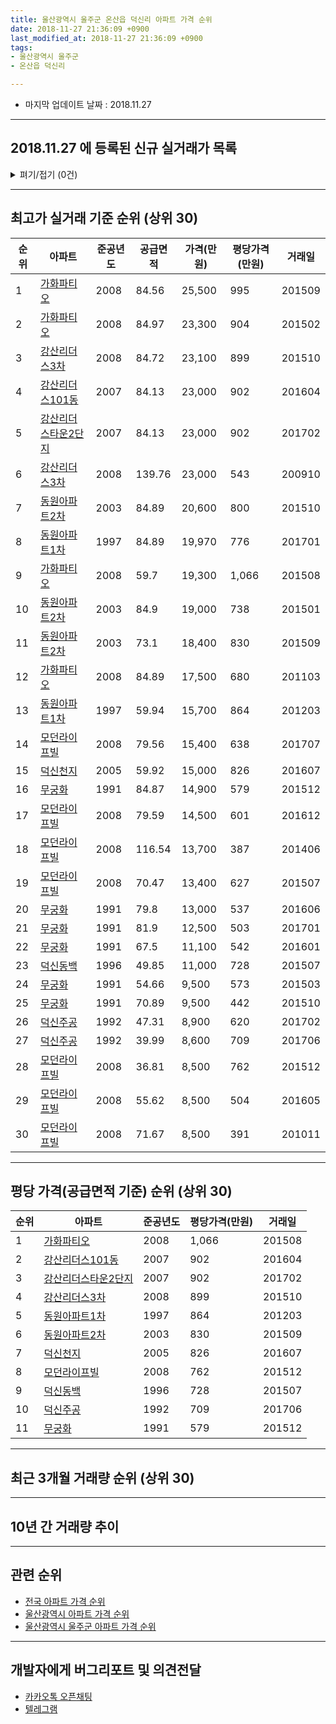 ```yaml
---
title: 울산광역시 울주군 온산읍 덕신리 아파트 가격 순위
date: 2018-11-27 21:36:09 +0900
last_modified_at: 2018-11-27 21:36:09 +0900
tags:
- 울산광역시 울주군
- 온산읍 덕신리

---
```


* 마지막 업데이트 날짜 : 2018.11.27

---

## 2018.11.27 에 등록된 신규 실거래가 목록

<details>
<summary>펴기/접기 (0건)</summary>
<div markdown="1">

|아파트|준공년도|공급면적|가격(만원)|평당가격(만원)|거래일|
|---|---|---|---|---|---|
|없음||||||


</div>
</details>

---

## 최고가 실거래 기준 순위 (상위 30)


|순위|아파트|준공년도|공급면적|가격(만원)|평당가격(만원)|거래일|
|---|---|---|---|---|---|---|
|1|[가화파티오](https://search.naver.com/search.naver?query=%EC%9A%B8%EC%82%B0%EA%B4%91%EC%97%AD%EC%8B%9C+%EC%9A%B8%EC%A3%BC%EA%B5%B0+%EC%98%A8%EC%82%B0%EC%9D%8D+%EB%8D%95%EC%8B%A0%EB%A6%AC+%EA%B0%80%ED%99%94%ED%8C%8C%ED%8B%B0%EC%98%A4)|2008|84.56|25,500|995|201509|
|2|[가화파티오](https://search.naver.com/search.naver?query=%EC%9A%B8%EC%82%B0%EA%B4%91%EC%97%AD%EC%8B%9C+%EC%9A%B8%EC%A3%BC%EA%B5%B0+%EC%98%A8%EC%82%B0%EC%9D%8D+%EB%8D%95%EC%8B%A0%EB%A6%AC+%EA%B0%80%ED%99%94%ED%8C%8C%ED%8B%B0%EC%98%A4)|2008|84.97|23,300|904|201502|
|3|[강산리더스3차](https://search.naver.com/search.naver?query=%EC%9A%B8%EC%82%B0%EA%B4%91%EC%97%AD%EC%8B%9C+%EC%9A%B8%EC%A3%BC%EA%B5%B0+%EC%98%A8%EC%82%B0%EC%9D%8D+%EB%8D%95%EC%8B%A0%EB%A6%AC+%EA%B0%95%EC%82%B0%EB%A6%AC%EB%8D%94%EC%8A%A43%EC%B0%A8)|2008|84.72|23,100|899|201510|
|4|[강산리더스101동](https://search.naver.com/search.naver?query=%EC%9A%B8%EC%82%B0%EA%B4%91%EC%97%AD%EC%8B%9C+%EC%9A%B8%EC%A3%BC%EA%B5%B0+%EC%98%A8%EC%82%B0%EC%9D%8D+%EB%8D%95%EC%8B%A0%EB%A6%AC+%EA%B0%95%EC%82%B0%EB%A6%AC%EB%8D%94%EC%8A%A4101%EB%8F%99)|2007|84.13|23,000|902|201604|
|5|[강산리더스타운2단지](https://search.naver.com/search.naver?query=%EC%9A%B8%EC%82%B0%EA%B4%91%EC%97%AD%EC%8B%9C+%EC%9A%B8%EC%A3%BC%EA%B5%B0+%EC%98%A8%EC%82%B0%EC%9D%8D+%EB%8D%95%EC%8B%A0%EB%A6%AC+%EA%B0%95%EC%82%B0%EB%A6%AC%EB%8D%94%EC%8A%A4%ED%83%80%EC%9A%B42%EB%8B%A8%EC%A7%80)|2007|84.13|23,000|902|201702|
|6|[강산리더스3차](https://search.naver.com/search.naver?query=%EC%9A%B8%EC%82%B0%EA%B4%91%EC%97%AD%EC%8B%9C+%EC%9A%B8%EC%A3%BC%EA%B5%B0+%EC%98%A8%EC%82%B0%EC%9D%8D+%EB%8D%95%EC%8B%A0%EB%A6%AC+%EA%B0%95%EC%82%B0%EB%A6%AC%EB%8D%94%EC%8A%A43%EC%B0%A8)|2008|139.76|23,000|543|200910|
|7|[동원아파트2차](https://search.naver.com/search.naver?query=%EC%9A%B8%EC%82%B0%EA%B4%91%EC%97%AD%EC%8B%9C+%EC%9A%B8%EC%A3%BC%EA%B5%B0+%EC%98%A8%EC%82%B0%EC%9D%8D+%EB%8D%95%EC%8B%A0%EB%A6%AC+%EB%8F%99%EC%9B%90%EC%95%84%ED%8C%8C%ED%8A%B82%EC%B0%A8)|2003|84.89|20,600|800|201510|
|8|[동원아파트1차](https://search.naver.com/search.naver?query=%EC%9A%B8%EC%82%B0%EA%B4%91%EC%97%AD%EC%8B%9C+%EC%9A%B8%EC%A3%BC%EA%B5%B0+%EC%98%A8%EC%82%B0%EC%9D%8D+%EB%8D%95%EC%8B%A0%EB%A6%AC+%EB%8F%99%EC%9B%90%EC%95%84%ED%8C%8C%ED%8A%B81%EC%B0%A8)|1997|84.89|19,970|776|201701|
|9|[가화파티오](https://search.naver.com/search.naver?query=%EC%9A%B8%EC%82%B0%EA%B4%91%EC%97%AD%EC%8B%9C+%EC%9A%B8%EC%A3%BC%EA%B5%B0+%EC%98%A8%EC%82%B0%EC%9D%8D+%EB%8D%95%EC%8B%A0%EB%A6%AC+%EA%B0%80%ED%99%94%ED%8C%8C%ED%8B%B0%EC%98%A4)|2008|59.7|19,300|1,066|201508|
|10|[동원아파트2차](https://search.naver.com/search.naver?query=%EC%9A%B8%EC%82%B0%EA%B4%91%EC%97%AD%EC%8B%9C+%EC%9A%B8%EC%A3%BC%EA%B5%B0+%EC%98%A8%EC%82%B0%EC%9D%8D+%EB%8D%95%EC%8B%A0%EB%A6%AC+%EB%8F%99%EC%9B%90%EC%95%84%ED%8C%8C%ED%8A%B82%EC%B0%A8)|2003|84.9|19,000|738|201501|
|11|[동원아파트2차](https://search.naver.com/search.naver?query=%EC%9A%B8%EC%82%B0%EA%B4%91%EC%97%AD%EC%8B%9C+%EC%9A%B8%EC%A3%BC%EA%B5%B0+%EC%98%A8%EC%82%B0%EC%9D%8D+%EB%8D%95%EC%8B%A0%EB%A6%AC+%EB%8F%99%EC%9B%90%EC%95%84%ED%8C%8C%ED%8A%B82%EC%B0%A8)|2003|73.1|18,400|830|201509|
|12|[가화파티오](https://search.naver.com/search.naver?query=%EC%9A%B8%EC%82%B0%EA%B4%91%EC%97%AD%EC%8B%9C+%EC%9A%B8%EC%A3%BC%EA%B5%B0+%EC%98%A8%EC%82%B0%EC%9D%8D+%EB%8D%95%EC%8B%A0%EB%A6%AC+%EA%B0%80%ED%99%94%ED%8C%8C%ED%8B%B0%EC%98%A4)|2008|84.89|17,500|680|201103|
|13|[동원아파트1차](https://search.naver.com/search.naver?query=%EC%9A%B8%EC%82%B0%EA%B4%91%EC%97%AD%EC%8B%9C+%EC%9A%B8%EC%A3%BC%EA%B5%B0+%EC%98%A8%EC%82%B0%EC%9D%8D+%EB%8D%95%EC%8B%A0%EB%A6%AC+%EB%8F%99%EC%9B%90%EC%95%84%ED%8C%8C%ED%8A%B81%EC%B0%A8)|1997|59.94|15,700|864|201203|
|14|[모던라이프빌](https://search.naver.com/search.naver?query=%EC%9A%B8%EC%82%B0%EA%B4%91%EC%97%AD%EC%8B%9C+%EC%9A%B8%EC%A3%BC%EA%B5%B0+%EC%98%A8%EC%82%B0%EC%9D%8D+%EB%8D%95%EC%8B%A0%EB%A6%AC+%EB%AA%A8%EB%8D%98%EB%9D%BC%EC%9D%B4%ED%94%84%EB%B9%8C)|2008|79.56|15,400|638|201707|
|15|[덕신천지](https://search.naver.com/search.naver?query=%EC%9A%B8%EC%82%B0%EA%B4%91%EC%97%AD%EC%8B%9C+%EC%9A%B8%EC%A3%BC%EA%B5%B0+%EC%98%A8%EC%82%B0%EC%9D%8D+%EB%8D%95%EC%8B%A0%EB%A6%AC+%EB%8D%95%EC%8B%A0%EC%B2%9C%EC%A7%80)|2005|59.92|15,000|826|201607|
|16|[무궁화](https://search.naver.com/search.naver?query=%EC%9A%B8%EC%82%B0%EA%B4%91%EC%97%AD%EC%8B%9C+%EC%9A%B8%EC%A3%BC%EA%B5%B0+%EC%98%A8%EC%82%B0%EC%9D%8D+%EB%8D%95%EC%8B%A0%EB%A6%AC+%EB%AC%B4%EA%B6%81%ED%99%94)|1991|84.87|14,900|579|201512|
|17|[모던라이프빌](https://search.naver.com/search.naver?query=%EC%9A%B8%EC%82%B0%EA%B4%91%EC%97%AD%EC%8B%9C+%EC%9A%B8%EC%A3%BC%EA%B5%B0+%EC%98%A8%EC%82%B0%EC%9D%8D+%EB%8D%95%EC%8B%A0%EB%A6%AC+%EB%AA%A8%EB%8D%98%EB%9D%BC%EC%9D%B4%ED%94%84%EB%B9%8C)|2008|79.59|14,500|601|201612|
|18|[모던라이프빌](https://search.naver.com/search.naver?query=%EC%9A%B8%EC%82%B0%EA%B4%91%EC%97%AD%EC%8B%9C+%EC%9A%B8%EC%A3%BC%EA%B5%B0+%EC%98%A8%EC%82%B0%EC%9D%8D+%EB%8D%95%EC%8B%A0%EB%A6%AC+%EB%AA%A8%EB%8D%98%EB%9D%BC%EC%9D%B4%ED%94%84%EB%B9%8C)|2008|116.54|13,700|387|201406|
|19|[모던라이프빌](https://search.naver.com/search.naver?query=%EC%9A%B8%EC%82%B0%EA%B4%91%EC%97%AD%EC%8B%9C+%EC%9A%B8%EC%A3%BC%EA%B5%B0+%EC%98%A8%EC%82%B0%EC%9D%8D+%EB%8D%95%EC%8B%A0%EB%A6%AC+%EB%AA%A8%EB%8D%98%EB%9D%BC%EC%9D%B4%ED%94%84%EB%B9%8C)|2008|70.47|13,400|627|201507|
|20|[무궁화](https://search.naver.com/search.naver?query=%EC%9A%B8%EC%82%B0%EA%B4%91%EC%97%AD%EC%8B%9C+%EC%9A%B8%EC%A3%BC%EA%B5%B0+%EC%98%A8%EC%82%B0%EC%9D%8D+%EB%8D%95%EC%8B%A0%EB%A6%AC+%EB%AC%B4%EA%B6%81%ED%99%94)|1991|79.8|13,000|537|201606|
|21|[무궁화](https://search.naver.com/search.naver?query=%EC%9A%B8%EC%82%B0%EA%B4%91%EC%97%AD%EC%8B%9C+%EC%9A%B8%EC%A3%BC%EA%B5%B0+%EC%98%A8%EC%82%B0%EC%9D%8D+%EB%8D%95%EC%8B%A0%EB%A6%AC+%EB%AC%B4%EA%B6%81%ED%99%94)|1991|81.9|12,500|503|201701|
|22|[무궁화](https://search.naver.com/search.naver?query=%EC%9A%B8%EC%82%B0%EA%B4%91%EC%97%AD%EC%8B%9C+%EC%9A%B8%EC%A3%BC%EA%B5%B0+%EC%98%A8%EC%82%B0%EC%9D%8D+%EB%8D%95%EC%8B%A0%EB%A6%AC+%EB%AC%B4%EA%B6%81%ED%99%94)|1991|67.5|11,100|542|201601|
|23|[덕신동백](https://search.naver.com/search.naver?query=%EC%9A%B8%EC%82%B0%EA%B4%91%EC%97%AD%EC%8B%9C+%EC%9A%B8%EC%A3%BC%EA%B5%B0+%EC%98%A8%EC%82%B0%EC%9D%8D+%EB%8D%95%EC%8B%A0%EB%A6%AC+%EB%8D%95%EC%8B%A0%EB%8F%99%EB%B0%B1)|1996|49.85|11,000|728|201507|
|24|[무궁화](https://search.naver.com/search.naver?query=%EC%9A%B8%EC%82%B0%EA%B4%91%EC%97%AD%EC%8B%9C+%EC%9A%B8%EC%A3%BC%EA%B5%B0+%EC%98%A8%EC%82%B0%EC%9D%8D+%EB%8D%95%EC%8B%A0%EB%A6%AC+%EB%AC%B4%EA%B6%81%ED%99%94)|1991|54.66|9,500|573|201503|
|25|[무궁화](https://search.naver.com/search.naver?query=%EC%9A%B8%EC%82%B0%EA%B4%91%EC%97%AD%EC%8B%9C+%EC%9A%B8%EC%A3%BC%EA%B5%B0+%EC%98%A8%EC%82%B0%EC%9D%8D+%EB%8D%95%EC%8B%A0%EB%A6%AC+%EB%AC%B4%EA%B6%81%ED%99%94)|1991|70.89|9,500|442|201510|
|26|[덕신주공](https://search.naver.com/search.naver?query=%EC%9A%B8%EC%82%B0%EA%B4%91%EC%97%AD%EC%8B%9C+%EC%9A%B8%EC%A3%BC%EA%B5%B0+%EC%98%A8%EC%82%B0%EC%9D%8D+%EB%8D%95%EC%8B%A0%EB%A6%AC+%EB%8D%95%EC%8B%A0%EC%A3%BC%EA%B3%B5)|1992|47.31|8,900|620|201702|
|27|[덕신주공](https://search.naver.com/search.naver?query=%EC%9A%B8%EC%82%B0%EA%B4%91%EC%97%AD%EC%8B%9C+%EC%9A%B8%EC%A3%BC%EA%B5%B0+%EC%98%A8%EC%82%B0%EC%9D%8D+%EB%8D%95%EC%8B%A0%EB%A6%AC+%EB%8D%95%EC%8B%A0%EC%A3%BC%EA%B3%B5)|1992|39.99|8,600|709|201706|
|28|[모던라이프빌](https://search.naver.com/search.naver?query=%EC%9A%B8%EC%82%B0%EA%B4%91%EC%97%AD%EC%8B%9C+%EC%9A%B8%EC%A3%BC%EA%B5%B0+%EC%98%A8%EC%82%B0%EC%9D%8D+%EB%8D%95%EC%8B%A0%EB%A6%AC+%EB%AA%A8%EB%8D%98%EB%9D%BC%EC%9D%B4%ED%94%84%EB%B9%8C)|2008|36.81|8,500|762|201512|
|29|[모던라이프빌](https://search.naver.com/search.naver?query=%EC%9A%B8%EC%82%B0%EA%B4%91%EC%97%AD%EC%8B%9C+%EC%9A%B8%EC%A3%BC%EA%B5%B0+%EC%98%A8%EC%82%B0%EC%9D%8D+%EB%8D%95%EC%8B%A0%EB%A6%AC+%EB%AA%A8%EB%8D%98%EB%9D%BC%EC%9D%B4%ED%94%84%EB%B9%8C)|2008|55.62|8,500|504|201605|
|30|[모던라이프빌](https://search.naver.com/search.naver?query=%EC%9A%B8%EC%82%B0%EA%B4%91%EC%97%AD%EC%8B%9C+%EC%9A%B8%EC%A3%BC%EA%B5%B0+%EC%98%A8%EC%82%B0%EC%9D%8D+%EB%8D%95%EC%8B%A0%EB%A6%AC+%EB%AA%A8%EB%8D%98%EB%9D%BC%EC%9D%B4%ED%94%84%EB%B9%8C)|2008|71.67|8,500|391|201011|


---

## 평당 가격(공급면적 기준) 순위 (상위 30)


|순위|아파트|준공년도|평당가격(만원)|거래일|
|---|---|---|---|---|
|1|[가화파티오](https://search.naver.com/search.naver?query=%EC%9A%B8%EC%82%B0%EA%B4%91%EC%97%AD%EC%8B%9C+%EC%9A%B8%EC%A3%BC%EA%B5%B0+%EC%98%A8%EC%82%B0%EC%9D%8D+%EB%8D%95%EC%8B%A0%EB%A6%AC+%EA%B0%80%ED%99%94%ED%8C%8C%ED%8B%B0%EC%98%A4)|2008|1,066|201508|
|2|[강산리더스101동](https://search.naver.com/search.naver?query=%EC%9A%B8%EC%82%B0%EA%B4%91%EC%97%AD%EC%8B%9C+%EC%9A%B8%EC%A3%BC%EA%B5%B0+%EC%98%A8%EC%82%B0%EC%9D%8D+%EB%8D%95%EC%8B%A0%EB%A6%AC+%EA%B0%95%EC%82%B0%EB%A6%AC%EB%8D%94%EC%8A%A4101%EB%8F%99)|2007|902|201604|
|3|[강산리더스타운2단지](https://search.naver.com/search.naver?query=%EC%9A%B8%EC%82%B0%EA%B4%91%EC%97%AD%EC%8B%9C+%EC%9A%B8%EC%A3%BC%EA%B5%B0+%EC%98%A8%EC%82%B0%EC%9D%8D+%EB%8D%95%EC%8B%A0%EB%A6%AC+%EA%B0%95%EC%82%B0%EB%A6%AC%EB%8D%94%EC%8A%A4%ED%83%80%EC%9A%B42%EB%8B%A8%EC%A7%80)|2007|902|201702|
|4|[강산리더스3차](https://search.naver.com/search.naver?query=%EC%9A%B8%EC%82%B0%EA%B4%91%EC%97%AD%EC%8B%9C+%EC%9A%B8%EC%A3%BC%EA%B5%B0+%EC%98%A8%EC%82%B0%EC%9D%8D+%EB%8D%95%EC%8B%A0%EB%A6%AC+%EA%B0%95%EC%82%B0%EB%A6%AC%EB%8D%94%EC%8A%A43%EC%B0%A8)|2008|899|201510|
|5|[동원아파트1차](https://search.naver.com/search.naver?query=%EC%9A%B8%EC%82%B0%EA%B4%91%EC%97%AD%EC%8B%9C+%EC%9A%B8%EC%A3%BC%EA%B5%B0+%EC%98%A8%EC%82%B0%EC%9D%8D+%EB%8D%95%EC%8B%A0%EB%A6%AC+%EB%8F%99%EC%9B%90%EC%95%84%ED%8C%8C%ED%8A%B81%EC%B0%A8)|1997|864|201203|
|6|[동원아파트2차](https://search.naver.com/search.naver?query=%EC%9A%B8%EC%82%B0%EA%B4%91%EC%97%AD%EC%8B%9C+%EC%9A%B8%EC%A3%BC%EA%B5%B0+%EC%98%A8%EC%82%B0%EC%9D%8D+%EB%8D%95%EC%8B%A0%EB%A6%AC+%EB%8F%99%EC%9B%90%EC%95%84%ED%8C%8C%ED%8A%B82%EC%B0%A8)|2003|830|201509|
|7|[덕신천지](https://search.naver.com/search.naver?query=%EC%9A%B8%EC%82%B0%EA%B4%91%EC%97%AD%EC%8B%9C+%EC%9A%B8%EC%A3%BC%EA%B5%B0+%EC%98%A8%EC%82%B0%EC%9D%8D+%EB%8D%95%EC%8B%A0%EB%A6%AC+%EB%8D%95%EC%8B%A0%EC%B2%9C%EC%A7%80)|2005|826|201607|
|8|[모던라이프빌](https://search.naver.com/search.naver?query=%EC%9A%B8%EC%82%B0%EA%B4%91%EC%97%AD%EC%8B%9C+%EC%9A%B8%EC%A3%BC%EA%B5%B0+%EC%98%A8%EC%82%B0%EC%9D%8D+%EB%8D%95%EC%8B%A0%EB%A6%AC+%EB%AA%A8%EB%8D%98%EB%9D%BC%EC%9D%B4%ED%94%84%EB%B9%8C)|2008|762|201512|
|9|[덕신동백](https://search.naver.com/search.naver?query=%EC%9A%B8%EC%82%B0%EA%B4%91%EC%97%AD%EC%8B%9C+%EC%9A%B8%EC%A3%BC%EA%B5%B0+%EC%98%A8%EC%82%B0%EC%9D%8D+%EB%8D%95%EC%8B%A0%EB%A6%AC+%EB%8D%95%EC%8B%A0%EB%8F%99%EB%B0%B1)|1996|728|201507|
|10|[덕신주공](https://search.naver.com/search.naver?query=%EC%9A%B8%EC%82%B0%EA%B4%91%EC%97%AD%EC%8B%9C+%EC%9A%B8%EC%A3%BC%EA%B5%B0+%EC%98%A8%EC%82%B0%EC%9D%8D+%EB%8D%95%EC%8B%A0%EB%A6%AC+%EB%8D%95%EC%8B%A0%EC%A3%BC%EA%B3%B5)|1992|709|201706|
|11|[무궁화](https://search.naver.com/search.naver?query=%EC%9A%B8%EC%82%B0%EA%B4%91%EC%97%AD%EC%8B%9C+%EC%9A%B8%EC%A3%BC%EA%B5%B0+%EC%98%A8%EC%82%B0%EC%9D%8D+%EB%8D%95%EC%8B%A0%EB%A6%AC+%EB%AC%B4%EA%B6%81%ED%99%94)|1991|579|201512|


---

## 최근 3개월 거래량 순위 (상위 30)


<div style="width:100%;">
    <canvas id="deal_count_ranking" height="78"></canvas>
</div>


<script>
new Chart(document.getElementById("deal_count_ranking"), {
    type: 'horizontalBar',
    data: {
        labels: ['덕신동백', '무궁화', '동원아파트1차', '덕신천지', '덕신주공', '동원아파트2차'],
        datasets: [{
            label: '실거래 수',
            data: [9, 3, 3, 3, 2, 1],
            borderColor: "rgba(255, 0, 128, 1)",
            backgroundColor: "rgba(255, 0, 128, 0.5)",
            fill: false,
        }]
    },
    options: {
        responsive: true,
        title: {
            display: true,
            text: '최근 3개월 거래량 순위'
        },
        tooltips: {
            mode: 'index',
            intersect: false,
            callbacks: {
                title: function(tooltipItems, data) {
                    return "실거래 수:";
                },
                label: function(tooltipItem, data) {
                    return data.labels[tooltipItem.index] + ": " + tooltipItem.xLabel;
                }
            }
        },
        hover: {
            mode: 'nearest',
            intersect: true
        },
        scales: {
            xAxes: [{
                display: true,
                scaleLabel: {
                    display: true,
                    labelString: '실거래 수'
                },
                ticks: {
                    suggestedMin: 0,
                }
            }],
            yAxes: [{
                display: true,
                ticks: {
                    autoSkip: false,
                    callback: function(value, index, values) {
                        if (value.length > 10)
                            return value.substr(0, 8) + "...";
                        else
                            return value;
                    }
                },
                scaleLabel: {
                    display: false,
                }
            }]
        }
    }
});

</script>


---

## 10년 간 거래량 추이


<div style="width:100%;">
    <canvas id="deal_progress" height="300"></canvas>
</div>

<script>
new Chart(document.getElementById("deal_progress"), {
    type: 'line',
    data: {
        labels: ['200811','200812','200901','200902','200903','200904','200905','200906','200907','200908','200909','200910','200911','200912','201001','201002','201003','201004','201005','201006','201007','201008','201009','201010','201011','201012','201101','201102','201103','201104','201105','201106','201107','201108','201109','201110','201111','201112','201201','201202','201203','201204','201205','201206','201207','201208','201209','201210','201211','201212','201301','201302','201303','201304','201305','201306','201307','201308','201309','201310','201311','201312','201401','201402','201403','201404','201405','201406','201407','201408','201409','201410','201411','201412','201501','201502','201503','201504','201505','201506','201507','201508','201509','201510','201511','201512','201601','201602','201603','201604','201605','201606','201607','201608','201609','201610','201611','201612','201701','201702','201703','201704','201705','201706','201707','201708','201709','201710','201711','201712','201801','201802','201803','201804','201805','201806','201807','201808','201809','201810','201811'],
        datasets: [{
            label: '실거래 수',
            pointRadius: 1,
            data: [12, 43, 7, 11, 11, 11, 16, 16, 20, 9, 12, 18, 9, 6, 18, 14, 11, 12, 12, 9, 8, 9, 7, 20, 14, 18, 22, 14, 25, 14, 28, 15, 23, 12, 12, 21, 15, 11, 8, 21, 14, 24, 21, 20, 18, 8, 8, 12, 15, 11, 15, 15, 17, 21, 10, 10, 8, 19, 18, 23, 21, 20, 12, 8, 28, 19, 17, 26, 13, 9, 18, 14, 10, 13, 19, 15, 32, 25, 15, 25, 15, 22, 28, 18, 19, 19, 15, 10, 35, 21, 15, 9, 14, 17, 4, 11, 10, 18, 12, 10, 10, 10, 11, 10, 12, 7, 8, 10, 10, 5, 10, 5, 17, 8, 8, 5, 10, 7, 8, 11, 2],
            borderColor: "rgba(255, 201, 14, 1)",
            backgroundColor: "rgba(255, 201, 14, 0.5)",
            fill: true,
        }]
    },
    options: {
        responsive: true,
        title: {
            display: true,
            text: '10년간 거래량 추이'
        },
        tooltips: {
            mode: 'index',
            intersect: false,
        },
        hover: {
            mode: 'nearest',
            intersect: true
        },
        scales: {
            xAxes: [{
                display: true,
                scaleLabel: {
                    display: true,
                    labelString: '년/월'
                }
            }],
            yAxes: [{
                display: true,
                ticks: {
                    suggestedMin: 0,
                },
                scaleLabel: {
                    display: true,
                    labelString: '실거래 수'
                }
            }]
        }
    }
});

</script>


---

## 관련 순위

- [전국 아파트 가격 순위](https://inasie.github.io/apt-ranking/전국)
- [울산광역시 아파트 가격 순위](https://inasie.github.io/apt-ranking/울산광역시)
- [울산광역시 울주군 아파트 가격 순위](https://inasie.github.io/apt-ranking/울산광역시-울주군)


---

## 개발자에게 버그리포트 및 의견전달

- [카카오톡 오픈채팅](https://open.kakao.com/o/gLJUAP4)
- [텔레그램](https://t.me/inasie)


